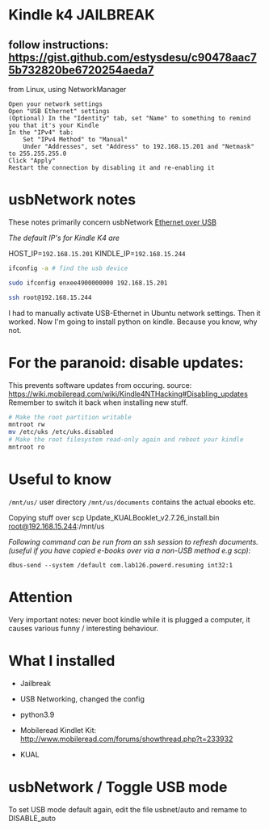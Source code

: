 Kindle k4 JAILBREAK
====================

## follow instructions: https://gist.github.com/estysdesu/c90478aac75b732820be6720254aeda7

from Linux, using NetworkManager 

    Open your network settings
    Open "USB Ethernet" settings
    (Optional) In the "Identity" tab, set "Name" to something to remind you that it's your Kindle
    In the "IPv4" tab:
        Set "IPv4 Method" to "Manual"
        Under "Addresses", set "Address" to 192.168.15.201 and "Netmask" to 255.255.255.0 
    Click "Apply"
    Restart the connection by disabling it and re-enabling it 

# usbNetwork notes
These notes primarily concern usbNetwork [Ethernet over USB](https://www.wikiwand.com/en/Ethernet_over_USB)

*The default IP's for Kindle K4 are*

HOST_IP=`192.168.15.201`
KINDLE_IP=`192.168.15.244`


```bash
ifconfig -a # find the usb device

sudo ifconfig enxee4900000000 192.168.15.201

ssh root@192.168.15.244

```


I had to manually activate USB-Ethernet in Ubuntu network settings. Then it worked. Now I'm going to install python on kindle. Because you know, why not. 

# For the paranoid: disable updates:

This prevents software updates from occuring. 
source: https://wiki.mobileread.com/wiki/Kindle4NTHacking#Disabling_updates
Remember to switch it back when installing new stuff. 
```bash
# Make the root partition writable 
mntroot rw
mv /etc/uks /etc/uks.disabled
# Make the root filesystem read-only again and reboot your kindle
mntroot ro
```

# Useful to know

`/mnt/us/`  user directory
`/mnt/us/documents`   contains the actual ebooks etc. 

Copying stuff over
scp Update_KUALBooklet_v2.7.26_install.bin root@192.168.15.244:/mnt/us


*Following command can be run from an ssh session to refresh documents. (useful if you have copied e-books over via a non-USB method e.g scp):*

`dbus-send --system /default com.lab126.powerd.resuming int32:1`

# Attention
Very important notes:
never boot kindle while it is plugged a computer, it causes various funny / interesting behaviour. 


# What I installed

- Jailbreak
- USB Networking, changed the config
- python3.9

- Mobileread Kindlet Kit:
http://www.mobileread.com/forums/showthread.php?t=233932
- KUAL



# usbNetwork / Toggle USB mode

To set USB mode default again, edit the file usbnet/auto and remame to DISABLE_auto


